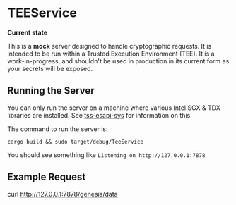 # TEEService

**Current state**

This is a **mock** server designed to handle cryptographic requests. It is intended to be run within a Trusted Execution Environment (TEE). It is a work-in-progress, and shouldn't be used in production in its current form as your secrets will be exposed.

## Running the Server

You can only run the server on a machine where various Intel SGX & TDX libraries are installed. See [tss-esapi-sys](https://crates.io/crates/tss-esapi-sys) for information on this.

The command to run the server is:

`cargo build && sudo target/debug/TeeService`

You should see something like `Listening on http://127.0.0.1:7878`

## Example Request

curl http://127.0.0.1:7878/genesis/data

